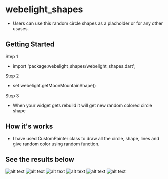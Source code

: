 # webelight_shapes

- Users can use this random circle shapes as a placholder or for any other usases.

## Getting Started


Step 1
- import 'package:webelight_shapes/webelight_shapes.dart';

Step 2
- set webelight.getMoonMountainShape(<!-- set your size in double -->)

Step 3
- When your widget gets rebuild it will get new random colored circle shape


## How it's works

- I have used CustomPainter class to draw all the circle, shape, lines and give random color using random function.

## See the results below

![alt text](https://i.imgur.com/KqvISA8.jpg)
![alt text](https://i.imgur.com/d5TyWgY.jpg)
![alt text](https://i.imgur.com/oj5nC5w.jpg)
![alt text](https://i.imgur.com/wd9QpZn.jpg)
![alt text](https://i.imgur.com/5QFxl7q.jpg)
![alt text](https://i.imgur.com/FfZbNPk.jpg)
